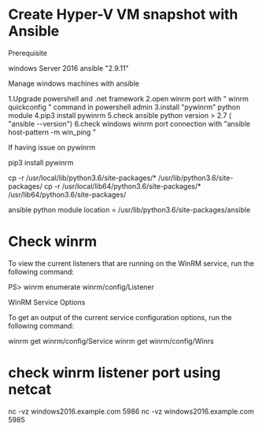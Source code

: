 # Create Hyper-V VM snapshot with Ansible

Prerequisite

windows Server 2016
ansible "2.9.11"

 Manage windows machines with ansible

1.Upgrade powershell and .net framework
2.open winrm port with " winrm quickconfig " command in powershell admin
3.install "pywinrm" python module
4.pip3 install pywinrm
5.check ansible python version > 2.7 ( "ansible --version")
6.check windows winrm port connection with
 "ansible host-pattern -m win_ping "


If having issue on pywinrm

pip3 install pywinrm

cp -r /usr/local/lib/python3.6/site-packages/* /usr/lib/python3.6/site-packages/
cp -r /usr/local/lib64/python3.6/site-packages/* /usr/lib64/python3.6/site-packages/


ansible python module location = /usr/lib/python3.6/site-packages/ansible


# Check winrm 

To view the current listeners that are running on the WinRM service, run the following command:

PS> winrm enumerate winrm/config/Listener

WinRM Service Options

To get an output of the current service configuration options, run the following command:

winrm get winrm/config/Service
winrm get winrm/config/Winrs


# check winrm listener port using netcat

nc -vz windows2016.example.com 5986
nc -vz windows2016.example.com 5985


